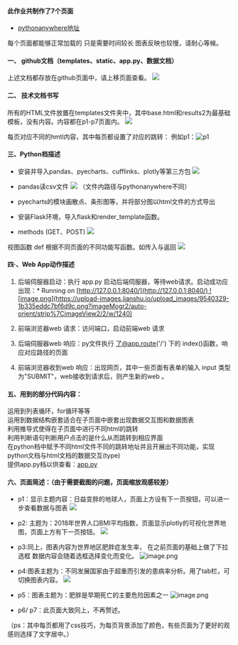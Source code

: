 #### 此作业共制作了7个页面
* [pythonanywhere地址](http://rangerb1.pythonanywhere.com/)

每个页面都能够正常加载的 只是需要时间较长 图表反映也较慢，请耐心等候。
#### 一、 github文档（templates、static、app.py、数据文档）
上述文档都存放在github页面中，请上移页面查看。
![](https://upload-images.jianshu.io/upload_images/9540329-ebd84f28af60c707.png?imageMogr2/auto-orient/strip%7CimageView2/2/w/1240)

#### 二、 技术文档书写
所有的HTML文件放置在templates文件夹中，其中base.html和results2为最基础模板，没有内容。内容都在p1-p7页面内。
![](https://upload-images.jianshu.io/upload_images/9540329-838aed3cb373db6f.png?imageMogr2/auto-orient/strip%7CimageView2/2/w/1240)

每页对应不同的hmtl内容，其中每页都设置了对应的跳转：
例如p1：![p1](https://upload-images.jianshu.io/upload_images/9540329-893d098bdf5708ef.png?imageMogr2/auto-orient/strip%7CimageView2/2/w/1240)

#### 三、Python档描述 
* 安装并导入pandas、pyecharts、cufflinks、plotly等第三方包
![](https://upload-images.jianshu.io/upload_images/9540329-8ed353011a3fbb6a.png?imageMogr2/auto-orient/strip%7CimageView2/2/w/1240)

* pandas读csv文件
![](https://upload-images.jianshu.io/upload_images/9540329-9ef39c6bcdb092ef.png?imageMogr2/auto-orient/strip%7CimageView2/2/w/1240)
（文件内路径与pythonanywhere不同）
* pyecharts的模块画散点、条形图等，并将部分图以html文件的方式导出
* 安装Flask环境，导入flask和render_template函数。

* methods (GET、POST)
![](https://upload-images.jianshu.io/upload_images/9540329-4a8832c04c13b053.png?imageMogr2/auto-orient/strip%7CimageView2/2/w/1240)


视图函数 def
根据不同页面的不同功能写函数。如传入与返回
![](https://upload-images.jianshu.io/upload_images/9540329-8ccc383cb2854b55.png?imageMogr2/auto-orient/strip%7CimageView2/2/w/1240)
#### 四·、Web App动作描述
1.  后端伺服器启动：执行 app.py 启动后端伺服器，等待web请求。启动成功应出现：* Running on [http://127.0.0.1:8040/](http://127.0.0.1:8040/) ![image.png](https://upload-images.jianshu.io/upload_images/9540329-1b335eddc7bf6d9c.png?imageMogr2/auto-orient/strip%7CimageView2/2/w/1240)

2.  前端浏览器web 请求：访问端口，启动前端web 请求
3.  后端伺服器web 响应：py文件执行 了@app.route('/') 下的 index()函数，响应对应路径的页面
4. 前端浏览器收到web 响应：出现网页，其中一些页面有表单的输入 input 类型为"SUBMIT"，web接收到请求后，则产生新的web 。

#### 五、用到的部分代码内容：
运用到列表循环，for循环等等<br>
运用到数据结构嵌套适合在子页面中嵌套出现数据交互图和数据图表<br>
利用推导式使得在子页面中进行不同html的跳转<br>
利用判断语句判断用户点击的是什么从而跳转到相应界面<br>
在python档中赋予不同html文件不同的跳转地址并且开展出不同功能，实现python文档与html文档的数据交互(type) <br>
提供app.py档以供查看：[app.py]([https://github.com/171013079/python/blob/master/app.py)
#### 六、页面简述：（由于需要截图的问题，页面缩放观感较差）
* p1：显示主题内容：日益变胖的地球人，页面上方设有下一页按钮，可以进一步查看数据与图表
![](https://upload-images.jianshu.io/upload_images/9540329-8dc979b7b73568ba.png?imageMogr2/auto-orient/strip%7CimageView2/2/w/1240)
* p2:  主题为：2018年世界人口BMI平均指数，页面显示plotly的可视化世界地图，页面上方有下一页按钮。
![](https://upload-images.jianshu.io/upload_images/9540329-333d6636b855b177.png?imageMogr2/auto-orient/strip%7CimageView2/2/w/1240)



* p3:同上，图表内容为世界地区肥胖症发生率，  在之前页面的基础上做了下拉选框 数据内容会随着选框选择变化而变化。
![image.png](https://upload-images.jianshu.io/upload_images/9540329-0764848edc48db9b.png?imageMogr2/auto-orient/strip%7CimageView2/2/w/1240)


* p4:图表主题为：不同发展国家由于超重而引发的患病率分析。用了tab栏，可切换图表内容。
![](https://upload-images.jianshu.io/upload_images/9540329-e948bfc221306c77.png?imageMogr2/auto-orient/strip%7CimageView2/2/w/1240)

* p5：图表主题为：肥胖是早期死亡的主要危险因素之一
![image.png](https://upload-images.jianshu.io/upload_images/9540329-0f82c9b0b2e012f1.png?imageMogr2/auto-orient/strip%7CimageView2/2/w/1240)

* p6/ p7：此页面大致同上，不再赘述。


（ps：其中每页都用了css技巧，为每页背景添加了颜色，有些页面为了更好的观感则选择了文字居中。）
